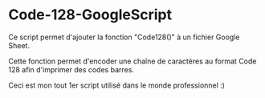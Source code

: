 # Code-128-GoogleScript

Ce script permet d'ajouter la fonction "Code128()" à un fichier Google Sheet.

Cette fonction permet d'encoder une chaîne de caractères au format Code 128 afin d'imprimer des codes barres.

Ceci est mon tout 1er script utilisé dans le monde professionnel :)
